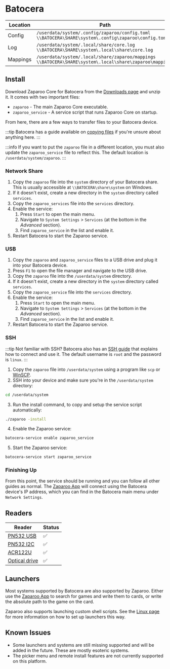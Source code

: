 # Batocera

| Location | Path                                                                                                           |
| -------- | -------------------------------------------------------------------------------------------------------------- |
| Config   | `/userdata/system/.config/zaparoo/config.toml` <br/> `\\BATOCERA\SHARE\system\.config\zaparoo\config.toml`     |
| Log      | `/userdata/system/.local/share/core.log` <br/> `\\BATOCERA\SHARE\system\.local\share\core.log`                 |
| Mappings | `/userdata/system/.local/share/zaparoo/mappings` <br/> `\\BATOCERA\SHARE\system\.local\share\zaparoo\mappings` |

## Install

Download Zaparoo Core for Batocera from the [Downloads page](/downloads/) and unzip it. It comes with two important files:

- `zaparoo` - The main Zaparoo Core executable.
- `zaparoo_service` - A service script that runs Zaparoo Core on startup.

From here, there are a few ways to transfer files to your Batocera device.

:::tip
Batocera has a guide available on [copying files](https://wiki.batocera.org/add_games_bios#accessing_batocera_s_drive_to_add_files) if you're unsure about anything here.
:::

:::info
If you want to put the `zaparoo` file in a different location, you must also update the `zaparoo_service` file to reflect this. The default location is `/userdata/system/zaparoo`.
:::

### Network Share

1. Copy the `zaparoo` file into the `system` directory of your Batocera share. This is usually accessible at `\\BATOCERA\share\system` on Windows.
2. If it doesn't exist, create a new directory in the `system` directory called `services`.
3. Copy the `zaparoo_services` file into the `services` directory.
4. Enable the service:
   1. Press `Start` to open the main menu.
   2. Navigate to `System Settings` > `Services` (at the bottom in the _Advanced_ section).
   3. Find `zaparoo_service` in the list and enable it.
5. Restart Batocera to start the Zaparoo service.

### USB

1. Copy the `zaparoo` and `zaparoo_service` files to a USB drive and plug it into your Batocera device.
2. Press `F1` to open the file manager and navigate to the USB drive.
3. Copy the `zaparoo` file into the `/userdata/system` directory.
4. If it doesn't exist, create a new directory in the `system` directory called `services`.
5. Copy the `zaparoo_service` file into the `services` directory.
6. Enable the service:
   1. Press `Start` to open the main menu.
   2. Navigate to `System Settings` > `Services` (at the bottom in the _Advanced_ section).
   3. Find `zaparoo_service` in the list and enable it.
7. Restart Batocera to start the Zaparoo service.

### SSH

:::tip
Not familiar with SSH? Batocera also has an [SSH guide](https://wiki.batocera.org/access_the_batocera_via_ssh) that explains how to connect and use it. The default username is `root` and the password is `linux`.
:::

1. Copy the `zaparoo` file into `/userdata/system` using a program like `scp` or [WinSCP](https://winscp.net/eng/download.php).
2. SSH into your device and make sure you're in the `/userdata/system` directory:

```bash
cd /userdata/system
```

3. Run the install command, to copy and setup the service script automatically:

```bash
./zaparoo -install
```

4. Enable the Zaparoo service:

```bash
batocera-service enable zaparoo_service
```

5. Start the Zaparoo service:

```bash
batocera-service start zaparoo_service
```

### Finishing Up

From this point, the service should be running and you can follow all other guides as normal. The [Zaparoo App](/docs/app/) will connect using the Batocera device's IP address, which you can find in the Batocera main menu under `Network Settings`.

## Readers

| Reader                                          | Status |
| ----------------------------------------------- | ------ |
| [PN532 USB](/docs/readers/nfc/pn532-usb.md)     | ✅     |
| [PN532 I2C](/docs/readers/nfc/pn532-module.md)  | ✅     |
| [ACR122U](/docs/readers/nfc/acr122u.md)         | ✅     |
| [Optical drive](/docs/readers/optical-drive.md) | ✅     |

## Launchers

Most systems supported by Batocera are also supported by Zaparoo. Either use the [Zaparoo App](/docs/app/) to search for games and write them to cards, or write the absolute path to the game on the card.

Zaparoo also supports launching custom shell scripts. See the [Linux page](./linux.mdx#launchers) for more information on how to set up launchers this way.

## Known Issues

- Some launchers and systems are still missing supported and will be added in the future. These are mostly esoteric systems.
- The picker menu and remote install features are not currently supported on this platform.
